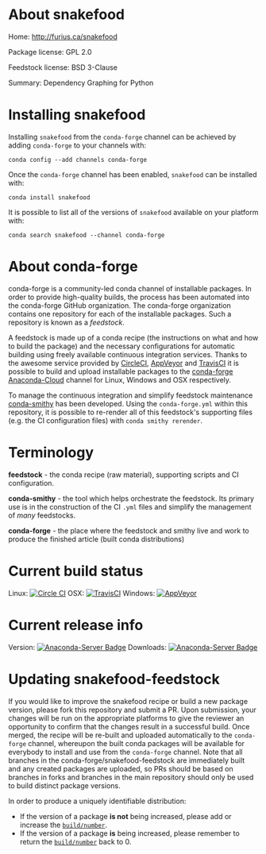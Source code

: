 About snakefood
===============

Home: http://furius.ca/snakefood

Package license: GPL 2.0

Feedstock license: BSD 3-Clause

Summary: Dependency Graphing for Python



Installing snakefood
====================

Installing `snakefood` from the `conda-forge` channel can be achieved by adding `conda-forge` to your channels with:

```
conda config --add channels conda-forge
```

Once the `conda-forge` channel has been enabled, `snakefood` can be installed with:

```
conda install snakefood
```

It is possible to list all of the versions of `snakefood` available on your platform with:

```
conda search snakefood --channel conda-forge
```



About conda-forge
=================

conda-forge is a community-led conda channel of installable packages.
In order to provide high-quality builds, the process has been automated into the
conda-forge GitHub organization. The conda-forge organization contains one repository
for each of the installable packages. Such a repository is known as a *feedstock*.

A feedstock is made up of a conda recipe (the instructions on what and how to build
the package) and the necessary configurations for automatic building using freely
available continuous integration services. Thanks to the awesome service provided by
[CircleCI](https://circleci.com/), [AppVeyor](http://www.appveyor.com/)
and [TravisCI](https://travis-ci.org/) it is possible to build and upload installable
packages to the [conda-forge](https://anaconda.org/conda-forge)
[Anaconda-Cloud](http://docs.anaconda.org/) channel for Linux, Windows and OSX respectively.

To manage the continuous integration and simplify feedstock maintenance
[conda-smithy](http://github.com/conda-forge/conda-smithy) has been developed.
Using the ``conda-forge.yml`` within this repository, it is possible to re-render all of
this feedstock's supporting files (e.g. the CI configuration files) with ``conda smithy rerender``.


Terminology
===========

**feedstock** - the conda recipe (raw material), supporting scripts and CI configuration.

**conda-smithy** - the tool which helps orchestrate the feedstock.
                   Its primary use is in the construction of the CI ``.yml`` files
                   and simplify the management of *many* feedstocks.

**conda-forge** - the place where the feedstock and smithy live and work to
                  produce the finished article (built conda distributions)

Current build status
====================

Linux: [![Circle CI](https://circleci.com/gh/conda-forge/snakefood-feedstock.svg?style=shield)](https://circleci.com/gh/conda-forge/snakefood-feedstock)
OSX: [![TravisCI](https://travis-ci.org/conda-forge/snakefood-feedstock.svg?branch=master)](https://travis-ci.org/conda-forge/snakefood-feedstock)
Windows: [![AppVeyor](https://ci.appveyor.com/api/projects/status/github/conda-forge/snakefood-feedstock?svg=True)](https://ci.appveyor.com/project/conda-forge/snakefood-feedstock/branch/master)

Current release info
====================
Version: [![Anaconda-Server Badge](https://anaconda.org/conda-forge/snakefood/badges/version.svg)](https://anaconda.org/conda-forge/snakefood)
Downloads: [![Anaconda-Server Badge](https://anaconda.org/conda-forge/snakefood/badges/downloads.svg)](https://anaconda.org/conda-forge/snakefood)


Updating snakefood-feedstock
============================

If you would like to improve the snakefood recipe or build a new
package version, please fork this repository and submit a PR. Upon submission,
your changes will be run on the appropriate platforms to give the reviewer an
opportunity to confirm that the changes result in a successful build. Once
merged, the recipe will be re-built and uploaded automatically to the
`conda-forge` channel, whereupon the built conda packages will be available for
everybody to install and use from the `conda-forge` channel.
Note that all branches in the conda-forge/snakefood-feedstock are
immediately built and any created packages are uploaded, so PRs should be based
on branches in forks and branches in the main repository should only be used to
build distinct package versions.

In order to produce a uniquely identifiable distribution:
 * If the version of a package **is not** being increased, please add or increase
   the [``build/number``](http://conda.pydata.org/docs/building/meta-yaml.html#build-number-and-string).
 * If the version of a package **is** being increased, please remember to return
   the [``build/number``](http://conda.pydata.org/docs/building/meta-yaml.html#build-number-and-string)
   back to 0.
